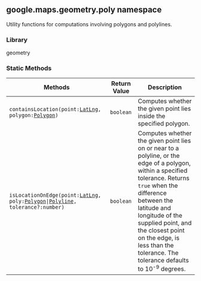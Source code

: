 <h2 id="poly">
google.maps.geometry.poly
namespace
</h2><p>Utility functions for computations involving polygons and polylines.</p><h3>Library</h3><p>geometry</p><h3>Static Methods</h3><table summary="namespace poly - Static Methods" width="100%">
<thead>
<tr><th>Methods</th>
<th>Return Value</th>
<th>Description</th>
</tr></thead>
<tbody>
<tr>
<td><code>containsLocation(point:<a href="https://github.com/amenadiel/google-maps-documentation/blob/master/docs/google.maps.LatLng.md">LatLng</a>, polygon:<a href="https://github.com/amenadiel/google-maps-documentation/blob/master/docs/google.maps.Polygon.md">Polygon</a>)</code></td>
<td><code>boolean</code></td>
<td>Computes whether the given point lies inside the specified polygon.</td>
</tr>
<tr>
<td><code>isLocationOnEdge(point:<a href="https://github.com/amenadiel/google-maps-documentation/blob/master/docs/google.maps.LatLng.md">LatLng</a>, poly:<a href="https://github.com/amenadiel/google-maps-documentation/blob/master/docs/google.maps.Polygon.md">Polygon</a>|<a href="https://github.com/amenadiel/google-maps-documentation/blob/master/docs/google.maps.Polyline.md">Polyline</a>, tolerance?:number)</code></td>
<td><code>boolean</code></td>
<td>Computes whether the given point lies on or near to a polyline, or the edge of a polygon, within a specified tolerance. Returns <code>true</code> when the difference between the latitude and longitude of the supplied point, and the closest point on the edge, is less than the tolerance. The tolerance defaults to 10<sup>-9</sup> degrees.</td>
</tr>
</tbody>
</table>